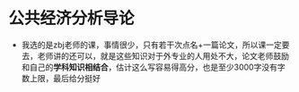 # **公共经济分析导论**

- 我选的是zbj老师的课，事情很少，只有若干次点名+一篇论文，所以课一定要去，老师讲的还可以，就是这些知识对于外专业的人用处不大，论文老师鼓励和自己的**学科知识相结合**，估计这么写容易得高分，也是至少3000字没有字数上限，最后给分挺好